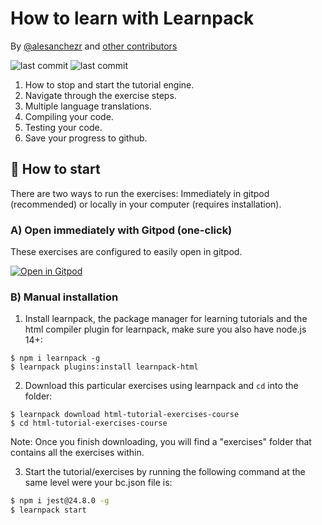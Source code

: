 # How to learn with Learnpack

<!-- hide -->

By [@alesanchezr](https://twitter.com/alesanchezr) and [other contributors](https://github.com/4GeeksAcademy/html-tutorial-exercises-course/graphs/contributors)

<p>
<img alt="last commit" src="https://img.shields.io/github/last-commit/4geeksacademy/javascript-arrays-exercises-tutorial" class="text-center" />
<img alt="last commit" src="https://img.shields.io/twitter/follow/learnpack?style=social&logo=twitter" class="text-center" />
</p>
<!-- endhide -->

1. How to stop and start the tutorial engine.
1. Navigate through the exercise steps.
1. Multiple language translations.
1. Compiling your code.
1. Testing your code.
1. Save your progress to github.

## 🌱 How to start

There are two ways to run the exercises: Immediately in gitpod (recommended) or locally in your computer (requires installation).

### A) Open immediately with Gitpod (one-click)

These exercises are configured to easily open in gitpod.

[![Open in Gitpod](https://gitpod.io/button/open-in-gitpod.svg)](https://gitpod.io#https://github.com/4GeeksAcademy/html-tutorial-exercises-course.git)

### B) Manual installation

1. Install learnpack, the package manager for learning tutorials and the html compiler plugin for learnpack, make sure you also have node.js 14+:

```
$ npm i learnpack -g
$ learnpack plugins:install learnpack-html
```

2. Download this particular exercises using learnpack and `cd` into the folder:

```
$ learnpack download html-tutorial-exercises-course
$ cd html-tutorial-exercises-course
```

Note: Once you finish downloading, you will find a "exercises" folder that contains all the exercises within.

3. Start the tutorial/exercises by running the following command at the same level were your bc.json file is:

```sh
$ npm i jest@24.8.0 -g
$ learnpack start
```
